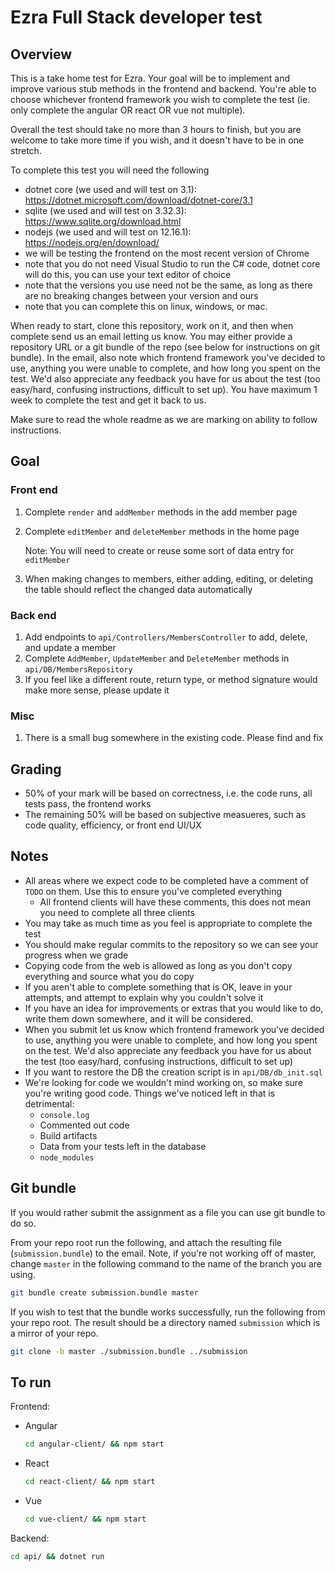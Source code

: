 # Ezra Full Stack developer test

## Overview

This is a take home test for Ezra. Your goal will be to implement and improve various stub methods in the frontend and backend. You're able to choose whichever frontend framework you wish to complete the test (ie. only complete the angular OR react OR vue not multiple).

Overall the test should take no more than 3 hours to finish, but you are welcome to take more time if you wish, and it doesn't have to be in one stretch.

To complete this test you will need the following
- dotnet core (we used and will test on 3.1): https://dotnet.microsoft.com/download/dotnet-core/3.1
- sqlite (we used and will test on 3.32.3): https://www.sqlite.org/download.html
- nodejs (we used and will test on 12.16.1): https://nodejs.org/en/download/
- we will be testing the frontend on the most recent version of Chrome
- note that you do not need Visual Studio to run the C# code, dotnet core will do this, you can use your text editor of choice
- note that the versions you use need not be the same, as long as there are no breaking changes between your version and ours
- note that you can complete this on linux, windows, or mac.

When ready to start, clone this repository, work on it, and then when complete send us an email letting us know. You may either provide a repository URL or a git bundle of the repo (see below for instructions on git bundle). In the email, also note which frontend framework you've decided to use, anything you were unable to complete, and how long you spent on the test. We'd also appreciate any feedback you have for us about the test (too easy/hard, confusing instructions, difficult to set up). You have maximum 1 week to complete the test and get it back to us.

Make sure to read the whole readme as we are marking on ability to follow instructions.

## Goal

### Front end

1. Complete `render` and `addMember` methods in the add member page
2. Complete `editMember` and `deleteMember` methods in the home page

    Note: You will need to create or reuse some sort of data entry for `editMember`

3. When making changes to members, either adding, editing, or deleting the table should reflect the changed data automatically

### Back end

1. Add endpoints to `api/Controllers/MembersController` to add, delete, and update a member
2. Complete `AddMember`, `UpdateMember` and `DeleteMember` methods in `api/DB/MembersRepository`
3. If you feel like a different route, return type, or method signature would make more sense, please update it

### Misc

1. There is a small bug somewhere in the existing code. Please find and fix

## Grading

- 50% of your mark will be based on correctness, i.e. the code runs, all tests pass, the frontend works
- The remaining 50% will be based on subjective measueres, such as code quality, efficiency, or front end UI/UX

## Notes

- All areas where we expect code to be completed have a comment of `TODO` on them. Use this to ensure you've completed everything
    - All frontend clients will have these comments, this does not mean you need to complete all three clients
- You may take as much time as you feel is appropriate to complete the test
- You should make regular commits to the repository so we can see your progress when we grade
- Copying code from the web is allowed as long as you don't copy everything and source what you do copy
- If you aren't able to complete something that is OK, leave in your attempts, and attempt to explain why you couldn't solve it
- If you have an idea for improvements or extras that you would like to do, write them down somewhere, and it will be considered.
- When you submit let us know which frontend framework you've decided to use, anything you were unable to complete, and how long you spent on the test. We'd also appreciate any feedback you have for us about the test (too easy/hard, confusing instructions, difficult to set up)
- If you want to restore the DB the creation script is in `api/DB/db_init.sql`
- We're looking for code we wouldn't mind working on, so make sure you're writing good code. Things we've noticed left in that is detrimental:
    - `console.log`
    - Commented out code
    - Build artifacts
    - Data from your tests left in the database
    - `node_modules`

## Git bundle

If you would rather submit the assignment as a file you can use git bundle to do so.

From your repo root run the following, and attach the resulting file (`submission.bundle`) to the email. Note, if you're not working off of master, change `master` in the following command to the name of the branch you are using.

```bash
git bundle create submission.bundle master
```

If you wish to test that the bundle works successfully, run the following from your repo root. The result should be a directory named `submission` which is a mirror of your repo.

```bash
git clone -b master ./submission.bundle ../submission
```


## To run

Frontend:

- Angular
    ```bash
    cd angular-client/ && npm start
    ```

- React
    ```bash
    cd react-client/ && npm start
    ```

- Vue
    ```bash
    cd vue-client/ && npm start
    ```

Backend:

```bash
cd api/ && dotnet run
```